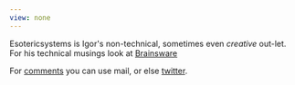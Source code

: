 ```yaml
---
view: none
---
```


Esotericsystems is Igor's non-technical, sometimes even <em>creative</em> out-let.<br />
For his technical musings look at <a href="http://brainsware.org/">Brainsware</a>

For [comments](/comments.html) you can use mail, or else [twitter](https://twitter.com/hirojin).
